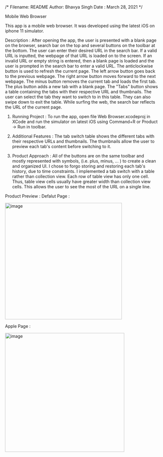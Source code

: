 /*
  Filename: README
  Author: Bhavya Singh
  Date : March 28, 2021
*/
 
Mobile Web Browser
 
This app is a mobile web browser. It was developed using the latest iOS
 on iphone 11 simulator.

Description :
After opening the app, the user is presented with a blank page on the
browser, search bar on the top and several buttons on the toolbar at the
bottom. The user can enter their desired URL in the search bar. If a valid
URL is inputted, the webpage of that URL is loaded on to the screen. If an
invalid URL or empty string is entered, then a blank page is loaded and the
user is prompted in the search bar to enter a valid URL.
The anticlockwise button is used to refresh the current page. The left
arrow button goes back to the previous webpage. The right arrow button moves
forward to the next webpage. The minus button removes the current tab and
loads the first tab. The plus button adds a new tab with a blank page. The
"Tabs" button shows a table containing the tabs with their respective URL and
thumbnails. The user can select the tab they want to switch to in this table.
They can also swipe down to exit the table. While surfing the web, the search
bar reflects the URL of the current page.

1. Running Project :
To run the app, open file Web Browser.xcodeproj in XCode and run the
simulator on latest iOS using Command+R or Product -> Run in toolbar.
 
2. Additional Features :
The tab switch table shows the different tabs with their respective URLs
and thumbnails. The thumbnails allow the user to preview each tab's content
before switching to it.
 
3. Product Approach :
All of the buttons are on the same toolbar and mostly represented with
symbols, (i.e. plus, minus, ... ) to create a clean and organized UI. I chose to forgo storing and restoring each tab's history, due to time
constraints. I implemented a tab switch with a table rather than collection view. Each
row of table view has only one cell. Thus, table view cells usually have
greater width than collection view cells. This allows the user to see the
most of the URL on a single line.


Product Preview : 
Defalut Page : 

<img width="385" alt="image" src="https://user-images.githubusercontent.com/41166264/115752286-f1e1d400-a367-11eb-8d9e-b218df8638cb.png">

Apple Page : 

<img width="393" alt="image" src="https://user-images.githubusercontent.com/41166264/115752097-c828ad00-a367-11eb-823b-c58b89d1e797.png">


